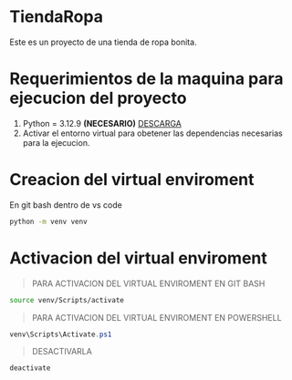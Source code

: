 # TiendaRopa
Este es un proyecto de una tienda de ropa bonita.

# Requerimientos de la maquina para ejecucion del proyecto

1. Python = 3.12.9 **(NECESARIO)** [DESCARGA](https://www.python.org/ftp/python/3.12.9/python-3.12.9-amd64.exe)
2. Activar el entorno virtual para obetener las dependencias necesarias para la ejecucion.

# Creacion del virtual enviroment
En git bash dentro de vs code  

```bash
python -m venv venv
```

# Activacion del virtual enviroment

> PARA ACTIVACION DEL VIRTUAL ENVIROMENT EN GIT BASH

```bash
source venv/Scripts/activate
```

> PARA ACTIVACION DEL VIRTUAL ENVIROMENT EN POWERSHELL

```powershell
venv\Scripts\Activate.ps1
```

> DESACTIVARLA

```bash
deactivate
```
